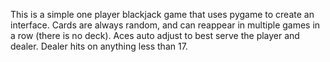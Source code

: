 This is a simple one player blackjack game that uses pygame to create an interface. Cards are always random, and can reappear in multiple games in a row (there is no deck). Aces auto adjust to best serve the player and dealer. Dealer hits on anything less than 17. 
